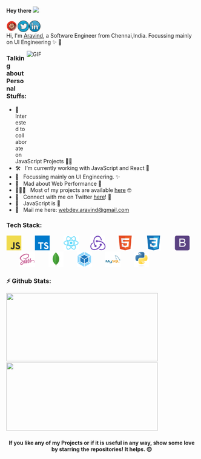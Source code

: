 #### Hey there <img src="https://media.giphy.com/media/hvRJCLFzcasrR4ia7z/giphy.gif" width="25px">

<a href="https://aravind.netlify.app/">
  <img align="left" alt="Aravind's Portfolio" width="30px" src="https://github.com/aravind-alpha/aravind-alpha/blob/main/assets/portfolio.png" />
</a>
<a href="https://twitter.com/aravindviewz">
  <img align="left" alt="Aravind's Twitter" width="30px" src="https://github.com/aravind-alpha/aravind-alpha/blob/main/assets/twitter.png" />
</a>
<a href="https://www.linkedin.com/in/araivnd-alpha/">
  <img align="left" alt="Aravind's LinkedIn" width="30px" src="https://github.com/aravind-alpha/aravind-alpha/blob/main/assets/linkedin.png" />
</a>

![]()
<br />

Hi, I'm [Aravind](https://aravind.netlify.app/), a Software Engineer from Chennai,India. Focussing mainly on UI Engineering ✨ 🤩

  <img align="right" alt="GIF" src="https://github.com/aravind-alpha/aravind-alpha/blob/main/assets/workplace.gif?raw=true" width="450" height="280" />

### Talking about Personal Stuffs:

- 👯 &nbsp; Interested to collaborate on JavaScript Projects 🤞🏼
- 🛠 &nbsp; I’m currently working with JavaScript and React 👻
- 🎯 &nbsp; Focussing mainly on UI Engineering. ✨
- 🚀 &nbsp; Mad about Web Performance 🧐
- 👨🏻‍💻 &nbsp; Most of my projects are available [here](https://github.com/aravind-alpha?tab=repositories) 🤓
- 💬 &nbsp; Connect with me on Twitter [here](https://twitter.com/aravindviewz)! 🤗
- 👾 &nbsp; JavaScript is 💛
- 📮 &nbsp; Mail me here: webdev.aravind@gmail.com

### Tech Stack:

<img src="https://github.com/aravind-alpha/aravind-alpha/blob/main/assets/javascript-original.svg" width="40px">&nbsp;&nbsp;&nbsp;&nbsp;&nbsp;&nbsp;&nbsp;&nbsp;
<img src="https://github.com/aravind-alpha/aravind-alpha/blob/main/assets/typescript-original.svg" width="40px">&nbsp;&nbsp;&nbsp;&nbsp;&nbsp;&nbsp;&nbsp;&nbsp;
<img src="https://github.com/aravind-alpha/aravind-alpha/blob/main/assets/react-original.svg" width="40px">&nbsp;&nbsp;&nbsp;&nbsp;&nbsp;&nbsp;&nbsp;
<img src="https://github.com/aravind-alpha/aravind-alpha/blob/main/assets/redux-original.svg" width="40px">&nbsp;&nbsp;&nbsp;&nbsp;&nbsp;&nbsp;&nbsp;
<img src="https://github.com/aravind-alpha/aravind-alpha/blob/main/assets/html5-original.svg" width="40px">&nbsp;&nbsp;&nbsp;&nbsp;&nbsp;&nbsp;&nbsp;&nbsp;
<img src="https://github.com/aravind-alpha/aravind-alpha/blob/main/assets/css3-original.svg" width="40px">&nbsp;&nbsp;&nbsp;&nbsp;&nbsp;&nbsp;&nbsp;&nbsp;
<img src="https://github.com/aravind-alpha/aravind-alpha/blob/main/assets/bootstrap-plain.svg" width="40px">&nbsp;&nbsp;&nbsp;&nbsp;&nbsp;&nbsp;&nbsp;&nbsp;
<img src="https://github.com/aravind-alpha/aravind-alpha/blob/main/assets/sass-original.svg" width="40px">&nbsp;&nbsp;&nbsp;&nbsp;&nbsp;&nbsp;&nbsp;&nbsp;
<img src="https://github.com/aravind-alpha/aravind-alpha/blob/main/assets/mongodb-original.svg" width="40px">&nbsp;&nbsp;&nbsp;&nbsp;&nbsp;&nbsp;&nbsp;&nbsp;
<img src="https://github.com/aravind-alpha/aravind-alpha/blob/main/assets/webpack-original.svg" width="40px">&nbsp;&nbsp;&nbsp;&nbsp;&nbsp;&nbsp;&nbsp;&nbsp;
<img src="https://github.com/aravind-alpha/aravind-alpha/blob/main/assets/mysql-original-wordmark.svg" width="40px">&nbsp;&nbsp;&nbsp;&nbsp;&nbsp;&nbsp;&nbsp;&nbsp;
<img src="https://github.com/aravind-alpha/aravind-alpha/blob/main/assets/python-original.svg" width="40px">&nbsp;&nbsp;&nbsp;&nbsp;&nbsp;&nbsp;&nbsp;&nbsp;

### ⚡️ Github Stats:

<div>
<img height="180em" width="400em" src="https://github-readme-stats.vercel.app/api/top-langs/?username=aravind-alpha&show_icons=true&hide_border=false&theme=dracula&layout=compact&langs_count=4" />
<img height="180em" width="400em" src="https://github-readme-stats.vercel.app/api?username=aravind-alpha&show_icons=true&hide_border=false&theme=dracula" />
</div>

<div align="center">

#### If you like any of my Projects or if it is useful in any way, show some love by starring the repositories! It helps. 🙃

</div>
